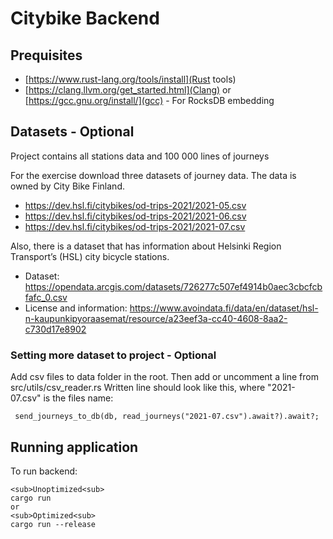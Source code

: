 # Citybike Backend

## Prequisites
- [https://www.rust-lang.org/tools/install](Rust tools)
- [https://clang.llvm.org/get_started.html](Clang) or [https://gcc.gnu.org/install/](gcc) - For RocksDB embedding

## Datasets - Optional
Project contains all stations data and 100 000 lines of journeys 

For the exercise download three datasets of journey data. The data is owned by City Bike Finland.

* <https://dev.hsl.fi/citybikes/od-trips-2021/2021-05.csv>
* <https://dev.hsl.fi/citybikes/od-trips-2021/2021-06.csv>
* <https://dev.hsl.fi/citybikes/od-trips-2021/2021-07.csv>

Also, there is a dataset that has information about Helsinki Region Transport’s (HSL) city bicycle stations.

* Dataset: <https://opendata.arcgis.com/datasets/726277c507ef4914b0aec3cbcfcbfafc_0.csv>
* License and information: <https://www.avoindata.fi/data/en/dataset/hsl-n-kaupunkipyoraasemat/resource/a23eef3a-cc40-4608-8aa2-c730d17e8902>

### Setting more dataset to project - Optional

Add csv files to data folder in the root.
Then add or uncomment a line from src/utils/csv_reader.rs
Written line should look like this, where "2021-07.csv" is the files name:

```
 send_journeys_to_db(db, read_journeys("2021-07.csv").await?).await?;
```
## Running application

To run backend:
```
<sub>Unoptimized<sub>
cargo run 
or
<sub>Optimized<sub>
cargo run --release 
```



